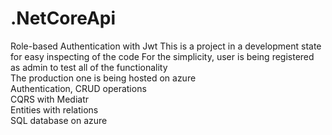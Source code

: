 # .NetCoreApi
Role-based Authentication with Jwt
This is a project in a development state for easy inspecting of the code
For the simplicity, user is being registered as admin to test all of the functionality
<br>
The production one is being hosted on azure <br>
Authentication, CRUD operations <br>
CQRS with Mediatr<br>
Entities with relations<br>
SQL database on azure
